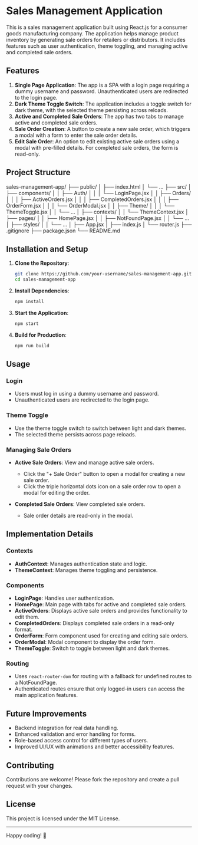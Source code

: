 # Sales Management Application

This is a sales management application built using React.js for a consumer goods manufacturing company. The application helps manage product inventory by generating sale orders for retailers or distributors. It includes features such as user authentication, theme toggling, and managing active and completed sale orders.

## Features
1. **Single Page Application**: The app is a SPA with a login page requiring a dummy username and password. Unauthenticated users are redirected to the login page.
2. **Dark Theme Toggle Switch**: The application includes a toggle switch for dark theme, with the selected theme persisting across reloads.
3. **Active and Completed Sale Orders**: The app has two tabs to manage active and completed sale orders.
4. **Sale Order Creation**: A button to create a new sale order, which triggers a modal with a form to enter the sale order details.
5. **Edit Sale Order**: An option to edit existing active sale orders using a modal with pre-filled details. For completed sale orders, the form is read-only.

## Project Structure
sales-management-app/
├── public/
│ ├── index.html
│ └── ...
├── src/
│ ├── components/
│ │ ├── Auth/
│ │ │ └── LoginPage.jsx
│ │ ├── Orders/
│ │ │ ├── ActiveOrders.jsx
│ │ │ ├── CompletedOrders.jsx
│ │ │ ├── OrderForm.jsx
│ │ │ └── OrderModal.jsx
│ │ ├── Theme/
│ │ │ └── ThemeToggle.jsx
│ │ └── ...
│ ├── contexts/
│ │  └── ThemeContext.jsx
│ ├── pages/
│ │ ├── HomePage.jsx
│ │ ├── NotFoundPage.jsx
│ │ └── ...
│ ├── styles/
│ │ └── ...
│ ├── App.jsx
│ ├── index.js
│ └── router.js
├── .gitignore
├── package.json
└── README.md

## Installation and Setup
1. **Clone the Repository**:
    ```sh
    git clone https://github.com/your-username/sales-management-app.git
    cd sales-management-app
    ```

2. **Install Dependencies**:
    ```sh
    npm install
    ```

3. **Start the Application**:
    ```sh
    npm start
    ```

4. **Build for Production**:
    ```sh
    npm run build
    ```

## Usage

### Login
- Users must log in using a dummy username and password.
- Unauthenticated users are redirected to the login page.

### Theme Toggle
- Use the theme toggle switch to switch between light and dark themes.
- The selected theme persists across page reloads.

### Managing Sale Orders
- **Active Sale Orders**: View and manage active sale orders.
  - Click the "+ Sale Order" button to open a modal for creating a new sale order.
  - Click the triple horizontal dots icon on a sale order row to open a modal for editing the order.
  
- **Completed Sale Orders**: View completed sale orders.
  - Sale order details are read-only in the modal.

## Implementation Details

### Contexts
- **AuthContext**: Manages authentication state and logic.
- **ThemeContext**: Manages theme toggling and persistence.

### Components
- **LoginPage**: Handles user authentication.
- **HomePage**: Main page with tabs for active and completed sale orders.
- **ActiveOrders**: Displays active sale orders and provides functionality to edit them.
- **CompletedOrders**: Displays completed sale orders in a read-only format.
- **OrderForm**: Form component used for creating and editing sale orders.
- **OrderModal**: Modal component to display the order form.
- **ThemeToggle**: Switch to toggle between light and dark themes.

### Routing
- Uses `react-router-dom` for routing with a fallback for undefined routes to a NotFoundPage.
- Authenticated routes ensure that only logged-in users can access the main application features.

## Future Improvements
- Backend integration for real data handling.
- Enhanced validation and error handling for forms.
- Role-based access control for different types of users.
- Improved UI/UX with animations and better accessibility features.

## Contributing
Contributions are welcome! Please fork the repository and create a pull request with your changes.

## License
This project is licensed under the MIT License.

---

Happy coding! 🚀
